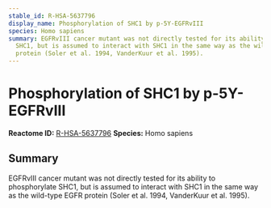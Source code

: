 ```yaml
---
stable_id: R-HSA-5637796
display_name: Phosphorylation of SHC1 by p-5Y-EGFRvIII
species: Homo sapiens
summary: EGFRvIII cancer mutant was not directly tested for its ability to phosphorylate
  SHC1, but is assumed to interact with SHC1 in the same way as the wild-type EGFR
  protein (Soler et al. 1994, VanderKuur et al. 1995).
---
```


# Phosphorylation of SHC1 by p-5Y-EGFRvIII
**Reactome ID:** [R-HSA-5637796](https://reactome.org/content/detail/R-HSA-5637796)
**Species:** Homo sapiens

## Summary

EGFRvIII cancer mutant was not directly tested for its ability to phosphorylate SHC1, but is assumed to interact with SHC1 in the same way as the wild-type EGFR protein (Soler et al. 1994, VanderKuur et al. 1995).

